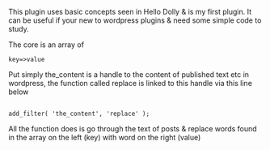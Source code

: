 This plugin uses basic concepts seen in Hello Dolly & is my first plugin. 
It can be useful if your new to wordpress plugins & need 
some simple code to study.

The core is an array of 
```
key=>value

```

Put simply the_content is a handle to the content of published text etc in wordpress,
the function called replace is linked to this handle via this line below

``` 

add_filter( 'the_content', 'replace' );

```

All the function does is go through the text of posts & replace words found in the array on the left (key) with word on the right (value)
